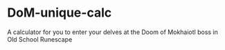 # DoM-unique-calc
A calculator for you to enter your delves at the Doom of Mokhaiotl boss in Old School Runescape
